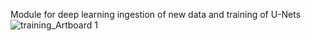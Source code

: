 Module for deep learning ingestion of new data and training of U-Nets
![training_Artboard 1](https://github.com/LEB-EPFL/deep-events/assets/52414717/6dfd34a1-7700-4a9d-81b5-4ace9f975114)

